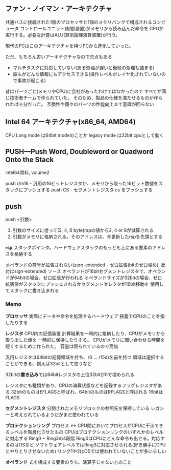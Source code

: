 ## ファン・ノイマン・アーキテクチャ

共通バスに接続された1個のプロセッサと1個のメモリバンクで構成されるコンピュータ
コントロールユニット(制御装置)がメモリから読み込んだ命令を
CPUが実行する。必要な計算はALU(算術論理演算装置)が行う。

現代のPCはこのアーキテクチャを持つPCから進化していった。

ただ、もちろん古いアーキテクチャなので欠点もある

- マルチタスクに対応していない(ある処理が遅いと後続の処理も詰まる)
- 誰もがどんな情報にもアクセスできる(操作レベルがレイヤ化されていないので事故が起こる)

昔はパーツごと(メモリやCPU)に会社があったわけではなかったので
すべてが同じ技術者チームで作られていた。
そのため、製品の仕様を満たせるものが作られれば十分だった。
互換性や個々のパーツの性能向上まで意識が回らない

## Intel 64 アーキテクチャ(x86_64, AMD64)

CPU Long mode は64bit modeのことか
legacy mode は32bit cpuとして動く 

## PUSH—Push Word, Doubleword or Quadword Onto the Stack

intel64資料, volume2

push r/m16 - 汎用の16ビットレジスタか、メモリから取った16ビット数値をスタックにプッシュする
push CS - セグメントレジスタ cs をプッシュする

## push

push <引数>
1. 引数のサイズに従って(2, 4, 8 byte)rspの値から2, 4 or 8が減算される
2. 引数がメモリに格納される。そのアドレスは、今更新したrspを先頭とする

**rsp**
スタックポインタ。ハードウェアスタックのもっとも上にある要素のアドレスを格納する

オペランドの符号が拡張されない(zero-extended - ゼロ拡張(bitのゼロ埋め), 反対はsign-extended)
ソース オペランドが16bitセグメントレジスタで、オペランドが64bitの場合、ゼロ拡張が行われる
オペランドサイズが32bitの場合、ゼロ拡張値がスタックにプッシュされるかセグメントセレクタが16bit移動を
使用してスタックに書き込まれる

### Memo

**プロセッサ**
実際にデータや命令を処理するハードウェア
狭義でCPUのことを指したりする

**レジスタ**
CPU内の記憶装置
計算結果を一時的に格納したり、CPUがメモリから取り出した値を
一時的に保持したりする。
CPUがメモリに問い合わせる時間を短くするために作られた。
容量は限られているので高価

汎用レジスタは64bitの記憶領域を持ち、r0 ... r15の名前を持つ
領域は選択することができる、例えば32bitとして使うなど

32bitの**書き込み**では64bitレジスタの上位32bitが0で埋められる

レジスタにも種類があり、CPUの演算状態などを記録するフラグレジスタがある
32bitのものはEFLAGSと呼ばれ、64bitのものはRFLAGSと呼ばれる
16bitはFLAGS

**セグメントレジスタ**
分割されたメモリブロックの参照先を保持している
レガシーと考えられているようだがまだ使われている

**プロテクションリング**
プロセス <-> CPU間においてプロセスがCPUに干渉できるレベルを階層化させたもの
CPUはプロテクションリングのいずれかのレベルに対応する
Ring0 ~ Ring3の4段階
Ring0はCPUにどんな命令も出せる。対応するのはOSなど
ソフトウェアレベルではRing3に対応させられる(好き勝手にCPUとやりとりさせないため)
リング1や2はOSでは使われていないことが多いらしい

**オペランド**
式を構成する要素のうち、演算子じゃない方のこと
